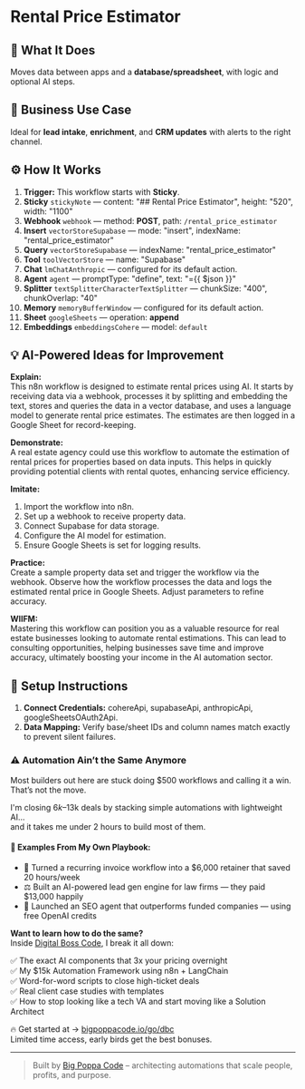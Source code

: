 # Rental Price Estimator
  ## 🚀 What It Does
  Moves data between apps and a **database/spreadsheet**, with logic and optional AI steps.
  
  ## 💼 Business Use Case
  Ideal for **lead intake**, **enrichment**, and **CRM updates** with alerts to the right channel.
  
  ## ⚙️ How It Works
  1. **Trigger:** This workflow starts with **Sticky**.
  2. **Sticky** `stickyNote` — content: "## Rental Price Estimator", height: "520", width: "1100"
3. **Webhook** `webhook` — method: **POST**, path: `/rental_price_estimator`
4. **Insert** `vectorStoreSupabase` — mode: "insert", indexName: "rental_price_estimator"
5. **Query** `vectorStoreSupabase` — indexName: "rental_price_estimator"
6. **Tool** `toolVectorStore` — name: "Supabase"
7. **Chat** `lmChatAnthropic` — configured for its default action.
8. **Agent** `agent` — promptType: "define", text: "={{ $json }}"
9. **Splitter** `textSplitterCharacterTextSplitter` — chunkSize: "400", chunkOverlap: "40"
10. **Memory** `memoryBufferWindow` — configured for its default action.
11. **Sheet** `googleSheets` — operation: **append**
12. **Embeddings** `embeddingsCohere` — model: `default`
  
  ## 💡 AI-Powered Ideas for Improvement
  **Explain:**  
This n8n workflow is designed to estimate rental prices using AI. It starts by receiving data via a webhook, processes it by splitting and embedding the text, stores and queries the data in a vector database, and uses a language model to generate rental price estimates. The estimates are then logged in a Google Sheet for record-keeping.

**Demonstrate:**  
A real estate agency could use this workflow to automate the estimation of rental prices for properties based on data inputs. This helps in quickly providing potential clients with rental quotes, enhancing service efficiency.

**Imitate:**  
1. Import the workflow into n8n.
2. Set up a webhook to receive property data.
3. Connect Supabase for data storage.
4. Configure the AI model for estimation.
5. Ensure Google Sheets is set for logging results.

**Practice:**  
Create a sample property data set and trigger the workflow via the webhook. Observe how the workflow processes the data and logs the estimated rental price in Google Sheets. Adjust parameters to refine accuracy.

**WIIFM:**  
Mastering this workflow can position you as a valuable resource for real estate businesses looking to automate rental estimations. This can lead to consulting opportunities, helping businesses save time and improve accuracy, ultimately boosting your income in the AI automation sector.
  
  ## 🔧 Setup Instructions
  1. **Connect Credentials:** cohereApi, supabaseApi, anthropicApi, googleSheetsOAuth2Api.
2. **Data Mapping:** Verify base/sheet IDs and column names match exactly to prevent silent failures.
  
### ⚠️ Automation Ain’t the Same Anymore

Most builders out here are stuck doing $500 workflows and calling it a win.  
That’s not the move.  

I'm closing $6k–$13k deals by stacking simple automations with lightweight AI...  
and it takes me under 2 hours to build most of them.

#### 🧠 Examples From My Own Playbook:
- 🔁 Turned a recurring invoice workflow into a $6,000 retainer that saved 20 hours/week  
- ⚖️ Built an AI-powered lead gen engine for law firms — they paid $13,000 happily  
- 🚀 Launched an SEO agent that outperforms funded companies — using free OpenAI credits  

**Want to learn how to do the same?**  
Inside [Digital Boss Code](https://bigpoppacode.io/go/dbc), I break it all down:

✅ The exact AI components that 3x your pricing overnight  
✅ My $15k Automation Framework using n8n + LangChain  
✅ Word-for-word scripts to close high-ticket deals  
✅ Real client case studies with templates  
✅ How to stop looking like a tech VA and start moving like a Solution Architect  

🔥 Get started at → [bigpoppacode.io/go/dbc](https://bigpoppacode.io/go/dbc)  
Limited time access, early birds get the best bonuses.

---
> Built by [Big Poppa Code](https://bigpoppacode.io) – architecting automations that scale people, profits, and purpose.
  